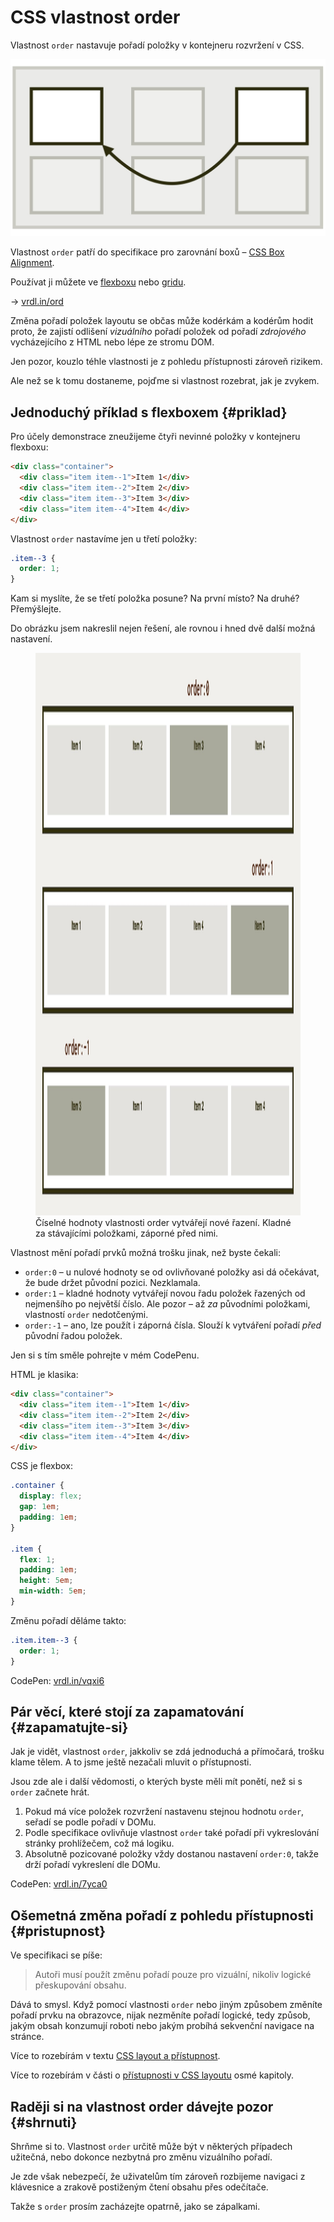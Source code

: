 # CSS vlastnost order

Vlastnost `order` nastavuje pořadí položky v kontejneru rozvržení v CSS.

<div class="book-index" data-book-index="order"></div>
<div class="book-index" data-book-index="Pořadí v layoutu"></div>

<div class="connected" markdown="1">

![CSS vlastnost order](../dist/images/medium/vdlayout/css-order-schema.jpg)
 
<div class="web-only" markdown="1">

Vlastnost `order` patří do specifikace pro zarovnání boxů – [CSS Box Alignment](css-box-alignment.md).

Používat ji můžete ve [flexboxu](css-flexbox.md) nebo [gridu](css-grid.md).

</div>

<div class="ebook-only" markdown="1">

→ [vrdl.in/ord](https://www.vzhurudolu.cz/prirucka/css-order)

</div>

</div>

Změna pořadí položek layoutu se občas může kodérkám a kodérům hodit proto, že zajistí odlišení *vizuálního* pořadí položek od pořadí *zdrojového* vycházejícího z HTML nebo lépe ze stromu DOM.

Jen pozor, kouzlo téhle vlastnosti je z pohledu přístupnosti zároveň rizikem.

Ale než se k tomu dostaneme, pojďme si vlastnost rozebrat, jak je zvykem.

## Jednoduchý příklad s flexboxem {#priklad}

Pro účely demonstrace zneužijeme čtyři nevinné položky v kontejneru flexboxu:

```html
<div class="container">
  <div class="item item--1">Item 1</div>
  <div class="item item--2">Item 2</div>
  <div class="item item--3">Item 3</div>
  <div class="item item--4">Item 4</div>
</div>
```

Vlastnost `order` nastavíme jen u třetí položky:

```css
.item--3 {
  order: 1;
}
```

Kam si myslíte, že se třetí položka posune? Na první místo? Na druhé? Přemýšlejte.

Do obrázku jsem nakreslil nejen řešení, ale rovnou i hned dvě další možná nastavení.

<figure>
<img src="../dist/images/original/css-order.jpg" width="1600" height="900" alt="CSS vlastnost order">
<figcaption markdown="1">
Číselné hodnoty vlastnosti order vytvářejí nové řazení. Kladné za stávajícími položkami, záporné před nimi.
</figcaption>
</figure>

Vlastnost mění pořadí prvků možná trošku jinak, než byste čekali:

- `order:0` – u nulové hodnoty se od ovlivňované položky asi dá očekávat, že bude držet původní pozici. Nezklamala.
- `order:1` – kladné hodnoty vytvářejí novou řadu položek řazených od nejmenšího po největší číslo. Ale pozor – až *za* původními položkami, vlastností `order` nedotčenými.
- `order:-1` – ano, lze použít i záporná čísla. Slouží k vytváření pořadí *před* původní řadou položek.

Jen si s tím směle pohrejte v mém CodePenu.

HTML je klasika:

```html
<div class="container">
  <div class="item item--1">Item 1</div>
  <div class="item item--2">Item 2</div>
  <div class="item item--3">Item 3</div>
  <div class="item item--4">Item 4</div>
</div>
```

CSS je flexbox:

```css
.container {
  display: flex;
  gap: 1em;
  padding: 1em;
}

.item {  
  flex: 1;
  padding: 1em;
  height: 5em;
  min-width: 5em;
}
```

Změnu pořadí děláme takto:

```css
.item.item--3 {
  order: 1;
}
```

CodePen: [vrdl.in/vqxi6](https://codepen.io/machal/pen/oNxmLRe?editors=1000)

## Pár věcí, které stojí za zapamatování {#zapamatujte-si}

Jak je vidět, vlastnost `order`, jakkoliv se zdá jednoduchá a přímočará, trošku klame tělem. A to jsme ještě nezačali mluvit o přístupnosti.

<!-- AdSnippet -->

Jsou zde ale i další vědomosti, o kterých byste měli mít ponětí, než si s `order` začnete hrát.

1. Pokud má více položek rozvržení nastavenu stejnou hodnotu `order`, seřadí se podle pořadí v DOMu.
2. Podle specifikace ovlivňuje vlastnost `order` také pořadí při vykreslování stránky prohlížečem, což má logiku.
3. Absolutně pozicované položky vždy dostanou nastavení `order:0`, takže drží pořadí vykreslení dle DOMu.

CodePen: [vrdl.in/7yca0](https://codepen.io/machal/pen/JjXxVJy?editors=1100)

## Ošemetná změna pořadí z pohledu přístupnosti {#pristupnost}

<div class="book-index" data-book-index="Přístupnost"></div>

Ve specifikaci se píše:

> Autoři musí použít změnu pořadí pouze pro vizuální, nikoliv logické přeskupování obsahu.

Dává to smysl. Když pomocí vlastnosti `order` nebo jiným způsobem změníte pořadí prvku na obrazovce, nijak nezměníte pořadí logické, tedy způsob, jakým obsah konzumují roboti nebo jakým probíhá sekvenční navigace na stránce.  

<div class="web-only" markdown="1">

Více to rozebírám v textu [CSS layout a přístupnost](css-layout-pristupnost.md).

</div>

<div class="ebook-only" markdown="1">

Více to rozebírám v části o [přístupnosti v CSS layoutu](css-layout-pristupnost.md) osmé kapitoly.

</div>

## Raději si na vlastnost order dávejte pozor {#shrnuti}

Shrňme si to. Vlastnost `order` určitě může být v některých případech užitečná, nebo dokonce nezbytná pro změnu vizuálního pořadí.

Je zde však nebezpečí, že uživatelům tím zároveň rozbijeme navigaci z klávesnice a zrakově postiženým čtení obsahu přes odečítače.

Takže s `order` prosím zacházejte opatrně, jako se zápalkami.

<!-- AdSnippet -->

